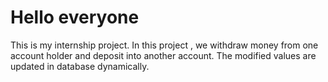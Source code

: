 # Hello everyone
This is my internship project.
In this project , we withdraw money from one account holder and deposit into another account.
The modified values are updated in database dynamically.

